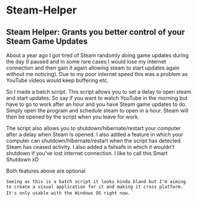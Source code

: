 # Steam-Helper
## Steam Helper: Grants you better control of your Steam Game Updates

About a year ago I got tired of Steam randomly doing game updates during the day (I paused and in some rare cases I would lose my internet connection and then gain it again allowing steam to start updates again without me noticing). Due to my poor internet speed this was a problem as YouTube videos would keep buffering etc.

So I made a batch script. This script allows you to set a delay to open steam and start updates. So say if you want to watch YouTube in the morning but have to go to work after an hour and you have Steam game updates to do. Simply open the program and schedule steam to open in a hour. Steam will then be opened by the script when you leave for work.

The script also allows you to shutdown/hibernate/restart your computer after a delay when Steam is opened.
I also added a feature in which your computer can shutdown/hibernate/restart when the script has detected Steam has ceased activity. I also added a failsafe in which it wouldn't shutdown if you've lost internet connection. I like to call this Smart Shutdown xD

Both features above are optional

`
Seeing as this is a batch script it looks kinda bland but I'm aiming to create a visual application for it and making it cross platform.
It's only usable with the Windows OS right now.
`
`
